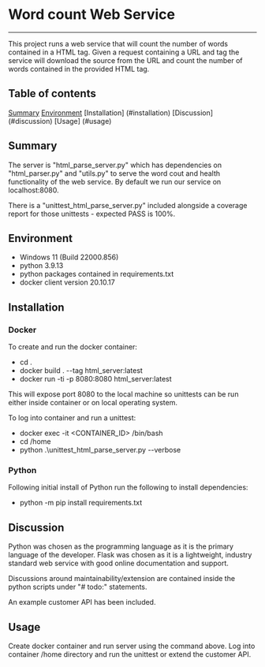 # Word count Web Service
***
This project runs a web service that will count the number of words contained in a HTML tag.
Given a request containing a URL and tag the service will download the source from the URL and count the number of words contained in the provided HTML tag.

## Table of contents
[Summary](#summary)
[Environment](#env)
[Installation] (#installation)
[Discussion] (#discussion)
[Usage] (#usage)

## Summary
The server is "html_parse_server.py" which has dependencies on "html_parser.py" and "utils.py" to serve the word cout and health functionality of the web service. By default we run our service on localhost:8080.

There is a "unittest_html_parse_server.py" included alongside a coverage report for those unittests - expected PASS is 100%.

## Environment
* Windows 11 (Build 22000.856)
* python 3.9.13
* python packages contained in requirements.txt
* docker client version 20.10.17

## Installation
### Docker
To create and run the docker container:
* cd .
* docker build . --tag html_server:latest
* docker run -ti -p 8080:8080 html_server:latest

This will expose port 8080 to the local machine so unittests can be run either inside container or on local operating system.

To log into container and run a unittest:
* docker exec -it <CONTAINER_ID> /bin/bash
* cd /home
* python .\unittest_html_parse_server.py --verbose

### Python
Following initial install of Python run the following to install dependencies:
* python -m pip install requirements.txt

## Discussion
Python was chosen as the programming language as it is the primary language of the developer.
Flask was chosen as it is a lightweight, industry standard web service with good online documentation and support.

Discussions around maintainability/extension are contained inside the python scripts under "# todo:" statements.

An example customer API has been included.

## Usage
Create docker container and run server using the command above.
Log into container /home directory and run the unittest or extend the customer API.


